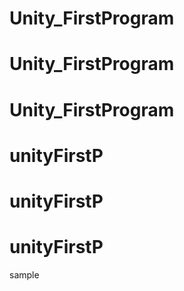 # Unity_FirstProgram
# Unity_FirstProgram
# Unity_FirstProgram
# unityFirstP
# unityFirstP
# unityFirstP
sample